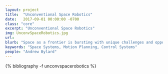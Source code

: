 ```yaml
---
layout: project
title:  "Unconventional Space Robotics"
date:   2017-09-01 00:00:00 -0700
class: "core"
excerpt: "Unconventional Space Robotics"
img: UnconvSpaceRobotics.jpg
url: 
blurb: "Space as a frontier is bursting with unique challenges and opportunities, for mankind and especially for roboticists. Novel technologies are required to engage the harsh realities of space and further space science, exploration, and development. Among other projects, the lab focuses on: (1) small assistive free-flying robots, such as the Astrobee robots soon to be operational on the International Space Station, (2) space robot manipulator systems, for on-orbit tasks such as satellite servicing and debris removal, (3) hopping rovers (e.g. Hedgehog) for efficient mobility on small Solar System bodies with extremely low gravity, such as asteroids and comets, (4) gecko-inspired adhesive grippers, a novel space-qualified technology for grasping surfaces, enabling robust capture and manipulation even of large, tumbling objects, (5) multi-agent, modular robots for collaborative, multi-modal mobility (e.g., flying, swimming, rolling) on bodies such as Titan having an atmosphere."
keywords: "Space Systems, Motion Planning, Control Systems"
people: "Andrew Bylard"
---
```


<div class="project_bib">
{% bibliography -f unconvspacerobotics %}
</div>

